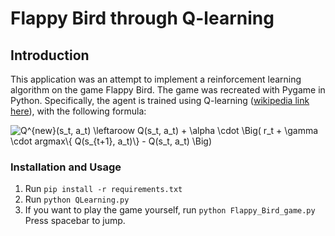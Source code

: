 # Flappy Bird through Q-learning

## Introduction

This application was an attempt to implement a reinforcement learning algorithm on the game Flappy Bird. The game was recreated with Pygame in Python. Specifically, the agent is trained using Q-learning ([wikipedia link here](https://en.wikipedia.org/wiki/Q-learning)), with the following formula:

<img src="https://latex.codecogs.com/svg.latex?Q^{new}(s_t,&space;a_t)&space;\leftarrow&space;Q(s_t,&space;a_t)&space;&plus;&space;\alpha&space;\cdot&space;\Big(&space;r_t&space;&plus;&space;\gamma&space;\cdot&space;argmax\{&space;Q(s_{t&plus;1},&space;a_t)\}&space;-&space;Q(s_t,&space;a_t)&space;\Big)" title="Q^{new}(s_t, a_t) \leftaroow Q(s_t, a_t) + \alpha \cdot \Big( r_t + \gamma \cdot argmax\{ Q(s_{t+1}, a_t)\} - Q(s_t, a_t) \Big)" />

### Installation and Usage

1. Run `pip install -r requirements.txt`
2. Run `python QLearning.py`
3. If you want to play the game yourself, run `python Flappy_Bird_game.py` Press spacebar to jump.  





